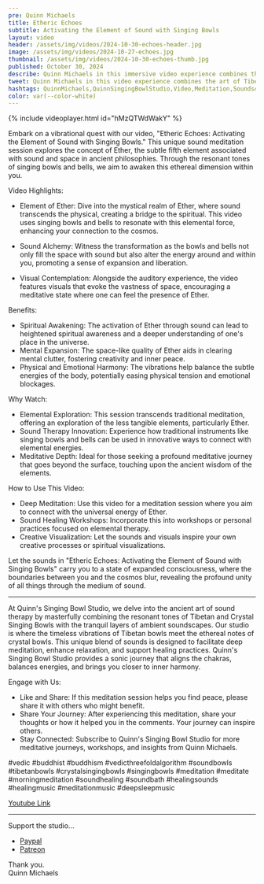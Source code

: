 ```yaml
---
pre: Quinn Michaels
title: Etheric Echoes
subtitle: Activating the Element of Sound with Singing Bowls
layout: video
header: /assets/img/videos/2024-10-30-echoes-header.jpg
image: /assets/img/videos/2024-10-27-echoes.jpg
thumbnail: /assets/img/videos/2024-10-30-echoes-thumb.jpg
published: October 30, 2024
describe: Quinn Michaels in this immersive video experience combines the ancient art of Tibetan and Crystal Singing Bowls with the soothing melody of an ambient soundscape
tweet: Quinn Michaels in this video experience combines the art of Tibetan and Crystal Singing Bowls with a soothing ambient soundscape
hashtags: QuinnMichaels,QuinnSingingBowlStudio,Video,Meditation,Soundscape
color: var(--color-white)
---
```


{% include videoplayer.html id="hMzQTWdWakY" %}

Embark on a vibrational quest with our video, "Etheric Echoes: Activating the Element of Sound with Singing Bowls." This unique sound meditation session explores the concept of Ether, the subtle fifth element associated with sound and space in ancient philosophies. Through the resonant tones of singing bowls and bells, we aim to awaken this ethereal dimension within you.

Video Highlights:
- Element of Ether: Dive into the mystical realm of Ether, where sound transcends the physical, creating a bridge to the spiritual. This video uses singing bowls and bells to resonate with this elemental force, enhancing your connection to the cosmos.

- Sound Alchemy: Witness the transformation as the bowls and bells not only fill the space with sound but also alter the energy around and within you, promoting a sense of expansion and liberation.

- Visual Contemplation: Alongside the auditory experience, the video features visuals that evoke the vastness of space, encouraging a meditative state where one can feel the presence of Ether.

Benefits:
  - Spiritual Awakening: The activation of Ether through sound can lead to heightened spiritual awareness and a deeper understanding of one's place in the universe.
  - Mental Expansion: The space-like quality of Ether aids in clearing mental clutter, fostering creativity and inner peace.
  - Physical and Emotional Harmony: The vibrations help balance the subtle energies of the body, potentially easing physical tension and emotional blockages.

Why Watch:
- Elemental Exploration: This session transcends traditional meditation, offering an exploration of the less tangible elements, particularly Ether.
- Sound Therapy Innovation: Experience how traditional instruments like singing bowls and bells can be used in innovative ways to connect with elemental energies.
- Meditative Depth: Ideal for those seeking a profound meditative journey that goes beyond the surface, touching upon the ancient wisdom of the elements.

How to Use This Video:
- Deep Meditation: Use this video for a meditation session where you aim to connect with the universal energy of Ether.
- Sound Healing Workshops: Incorporate this into workshops or personal practices focused on elemental therapy.
- Creative Visualization: Let the sounds and visuals inspire your own creative processes or spiritual visualizations.

Let the sounds in "Etheric Echoes: Activating the Element of Sound with Singing Bowls" carry you to a state of expanded consciousness, where the boundaries between you and the cosmos blur, revealing the profound unity of all things through the medium of sound.

---

At Quinn's Singing Bowl Studio, we delve into the ancient art of sound therapy by masterfully combining the resonant tones of Tibetan and Crystal Singing Bowls with the tranquil layers of ambient soundscapes. Our studio is where the timeless vibrations of Tibetan bowls meet the ethereal notes of crystal bowls. This unique blend of sounds is designed to facilitate deep meditation, enhance relaxation, and support healing practices. Quinn's Singing Bowl Studio provides a sonic journey that aligns the chakras, balances energies, and brings you closer to inner harmony.

Engage with Us:
- Like and Share: If this meditation session helps you find peace, please share it with others who might benefit.
- Share Your Journey: After experiencing this meditation, share your thoughts or how it helped you in the comments. Your journey can inspire others.
- Stay Connected: Subscribe to Quinn's Singing Bowl Studio for more meditative journeys, workshops, and insights from Quinn Michaels.

#vedic #buddhist  #buddhism  #vedicthreefoldalgorithm #soundbowls #tibetanbowls #crystalsingingbowls #singingbowls #meditation #meditate #morningmeditation #soundhealing #soundbath #healingsounds #healingmusic #meditationmusic #deepsleepmusic

[Youtube Link ](https://youtu.be/hMzQTWdWakY)  

---

Support the studio...
- [Paypal](https://paypal.me/rahulaclub)  
- [Patreon](https://patreon.com/rahulaclub)

Thank you.  
Quinn Michaels
